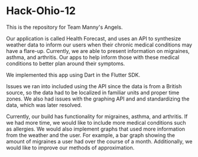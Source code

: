 # Hack-Ohio-12

This is the repository for Team Manny's Angels.

Our application is called Health Forecast, and uses an API to synthesize weather data to inform our users when their 
chronic medical conditions may have a flare-up. Currently, we are able to present information on migraines, asthma, 
and arthritis. Our apps to help inform those with these medical conditions to better plan around their symptoms.

We implemented this app using Dart in the Flutter SDK.

Issues we ran into included using the API since the data is from a British source, 
so the data had to be localized in familiar units and proper time zones. We also had issues
with the graphing API and and standardizing the data, which was later resolved.

Currently, our build has functionality for migraines, asthma, and arthritis. If we had more time, we would like to include more medical conditions such as allergies. We would also implement graphs that used more information from the weather and the user. For example, a bar graph showing the amount of migraines a user had over the course of a month. Additionally, we would like to improve our methods of approximation.


